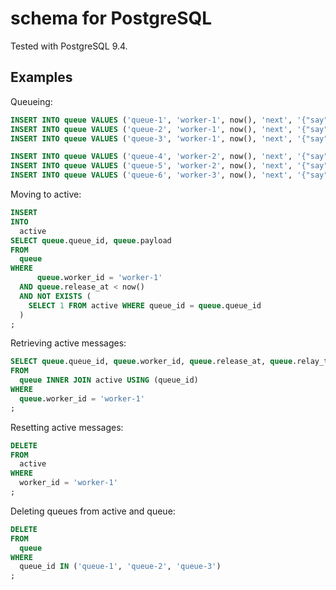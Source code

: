 # schema for PostgreSQL

Tested with PostgreSQL 9.4.

## Examples

Queueing:

```sql
INSERT INTO queue VALUES ('queue-1', 'worker-1', now(), 'next', '{"say": "hi"}');
INSERT INTO queue VALUES ('queue-2', 'worker-1', now(), 'next', '{"say": "hi"}');
INSERT INTO queue VALUES ('queue-3', 'worker-1', now(), 'next', '{"say": "hi"}');

INSERT INTO queue VALUES ('queue-4', 'worker-2', now(), 'next', '{"say": "hi"}');
INSERT INTO queue VALUES ('queue-5', 'worker-2', now(), 'next', '{"say": "hi"}');
INSERT INTO queue VALUES ('queue-6', 'worker-3', now(), 'next', '{"say": "hi"}');
```

Moving to active:

```sql
INSERT
INTO
  active
SELECT queue.queue_id, queue.payload
FROM
  queue
WHERE
      queue.worker_id = 'worker-1'
  AND queue.release_at < now()
  AND NOT EXISTS (
    SELECT 1 FROM active WHERE queue_id = queue.queue_id
  )
;
```

Retrieving active messages:

```sql
SELECT queue.queue_id, queue.worker_id, queue.release_at, queue.relay_to, queue.payload
FROM
  queue INNER JOIN active USING (queue_id)
WHERE
  queue.worker_id = 'worker-1'
;
```

Resetting active messages:

```sql
DELETE
FROM
  active
WHERE
  worker_id = 'worker-1'
;
```

Deleting queues from active and queue:

```sql
DELETE
FROM
  queue
WHERE
  queue_id IN ('queue-1', 'queue-2', 'queue-3')
;
```
